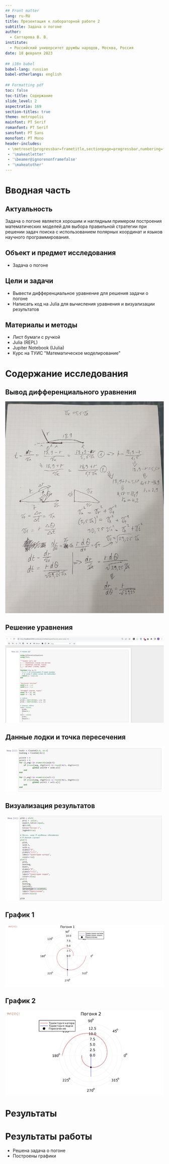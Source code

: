 ```yaml
---
## Front matter
lang: ru-RU
title: Презентация к лабораторной работе 2
subtitle: Задача о погоне
author:
  - Саттарова В. В.
institute:
  - Российский университет дружбы народов, Москва, Россия
date: 18 февраля 2023

## i18n babel
babel-lang: russian
babel-otherlangs: english

## Formatting pdf
toc: false
toc-title: Содержание
slide_level: 2
aspectratio: 169
section-titles: true
theme: metropolis
mainfont: PT Serif
romanfont: PT Serif
sansfont: PT Sans
monofont: PT Mono
header-includes:
 - \metroset{progressbar=frametitle,sectionpage=progressbar,numbering=fraction}
 - '\makeatletter'
 - '\beamer@ignorenonframefalse'
 - '\makeatother'
---
```


# Вводная часть

## Актуальность

Задача о погоне является хорошим и наглядным примером построения математических моделей для выбора правильной стратегии при решении задач поиска с использованием полярных координат и языков научного программирования.

## Объект и предмет исследования

- Задача о погоне

## Цели и задачи

- Вывести дифференциальное уравнение для решения задачи о погоне
- Написать код на Julia для вычисления уравнения и визуализации результатов

## Материалы и методы

- Лист бумаги с ручкой
- Julia (REPL)
- Jupiter Notebook (IJulia)
- Курс на ТУИС "Математическое моделирование"

# Содержание исследования

## Вывод дифференциального уравнения
![Вывод уравнения](./image/7.jpg)

## Решение уравнения
![Код для решения уравнения](./image/8.jpg)

## Данные лодки и точка пересечения
![Код](./image/9.jpg)

## Визуализация результатов
![Код построения графика](./image/10.jpg)

## График 1
![1](./image/11.jpg)

## График 2
![2](./image/13.jpg)

# Результаты

# Результаты работы

- Решена задача о погоне
- Построены графики 

